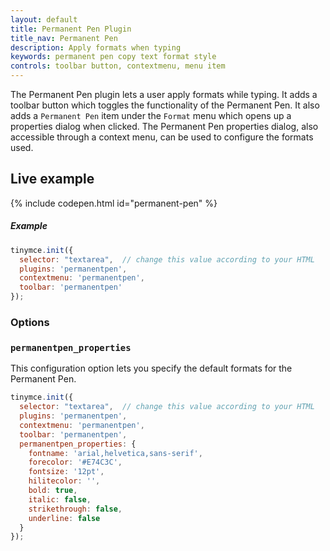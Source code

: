 ```yaml
---
layout: default
title: Permanent Pen Plugin
title_nav: Permanent Pen
description: Apply formats when typing
keywords: permanent pen copy text format style
controls: toolbar button, contextmenu, menu item
---
```


The Permanent Pen plugin lets a user apply formats while typing. It adds a toolbar button which toggles the functionality of the Permanent Pen. It also adds a `Permanent Pen` item under the `Format` menu which opens up a properties dialog when clicked. The Permanent Pen properties dialog, also accessible through a context menu, can be used to configure the formats used.

## Live example

{% include codepen.html id="permanent-pen" %}

##### Example

```js
tinymce.init({
  selector: "textarea",  // change this value according to your HTML
  plugins: 'permanentpen',
  contextmenu: 'permanentpen',
  toolbar: 'permanentpen'
});
```

### Options

### `permanentpen_properties`

This configuration option lets you specify the default formats for the Permanent Pen.

```js
tinymce.init({
  selector: "textarea",  // change this value according to your HTML
  plugins: 'permanentpen',
  contextmenu: 'permanentpen',
  toolbar: 'permanentpen',
  permanentpen_properties: {
    fontname: 'arial,helvetica,sans-serif',
    forecolor: '#E74C3C',
    fontsize: '12pt',
    hilitecolor: '',
    bold: true,
    italic: false,
    strikethrough: false,
    underline: false
  }
});
```
